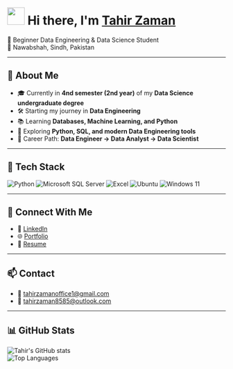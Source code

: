<!-- Profile Header -->
<h1  >
  <img src="https://media.giphy.com/media/hvRJCLFzcasrR4ia7z/giphy.gif" width="40px"/>
  Hi there, I'm <a href="https://my-porfolio-ten-bice.vercel.app/">Tahir Zaman</a>
</h1>

<p >
  🚀 Beginner Data Engineering & Data Science Student  
  <br/>
  📍 Nawabshah, Sindh, Pakistan
</p>

---

## 🌟 About Me
- 🎓 Currently in **4nd semester (2nd year)** of my **Data Science undergraduate degree**  
- 🛠️ Starting my journey in **Data Engineering**  
- 📚 Learning **Databases, Machine Learning, and Python**  
- 🌱 Exploring **Python, SQL, and modern Data Engineering tools**  
- 🎯 Career Path: **Data Engineer → Data Analyst → Data Scientist**

---

## 🧰 Tech Stack
<p>
  <p>
  <img alt="Python" src="https://img.shields.io/badge/Python-3776AB?logo=python&logoColor=white" />
  <img alt="Microsoft SQL Server" src="https://img.shields.io/badge/Microsoft%20SQL%20Server-CC2927?logo=microsoftsqlserver&logoColor=white" />
  <img alt="Excel" src="https://img.shields.io/badge/Excel-217346?logo=microsoft-excel&logoColor=white" />
  <img alt="Ubuntu" src="https://img.shields.io/badge/Ubuntu-E95420?logo=ubuntu&logoColor=white" />
  <img alt="Windows 11" src="https://img.shields.io/badge/Windows%2011-0078D6?logo=windows11&logoColor=white" />
</p>
</p>

---

## 🔗 Connect With Me
- 💼 [LinkedIn](https://www.linkedin.com/in/tahir-zaman-9285722a8)  
- 🌐 [Portfolio](https://my-porfolio-ten-bice.vercel.app/)  
- 📄 [Resume](https://drive.google.com/file/d/1d3AcX04EDM25OzhGrgr9QIZEV-sRr8xq/view?usp=sharing)  

---

## 📫 Contact
- 📧 [tahirzamanoffice1@gmail.com](mailto:tahirzamanoffice1@gmail.com)  
- 📧 [tahirzaman8585@outlook.com](mailto:tahirzaman8585@outlook.com)  

---

## 📊 GitHub Stats
<div>
  
![Tahir's GitHub stats](https://github-readme-stats.vercel.app/api?username=tahirzaman23ds14&show_icons=true&theme=tokyonight)  
![Top Languages](https://github-readme-stats.vercel.app/api/top-langs/?username=tahirzaman23ds14&layout=compact&theme=tokyonight)  

</div>

